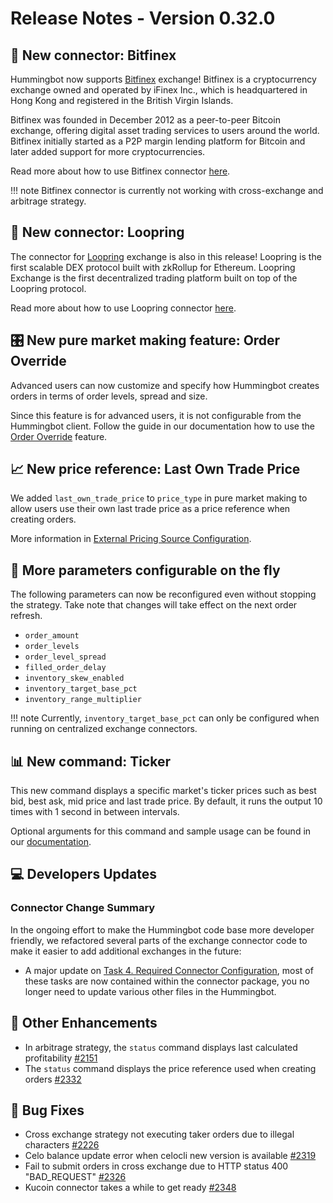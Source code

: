 # Release Notes - Version 0.32.0


## 🔗 New connector: Bitfinex

Hummingbot now supports [Bitfinex](https://www.bitfinex.com/) exchange! Bitfinex is a cryptocurrency exchange owned and operated by iFinex Inc., which is headquartered in Hong Kong and registered in the British Virgin Islands.

Bitfinex was founded in December 2012 as a peer-to-peer Bitcoin exchange, offering digital asset trading services to users around the world. Bitfinex initially started as a P2P margin lending platform for Bitcoin and later added support for more cryptocurrencies.

Read more about how to use Bitfinex connector [here](/connectors/bitfinex/).

!!! note
    Bitfinex connector is currently not working with cross-exchange and arbitrage strategy.


## 🔗 New connector: Loopring

The connector for [Loopring](https://loopring.io/) exchange is also in this release! Loopring is the first scalable DEX protocol built with zkRollup for Ethereum. Loopring Exchange is the first decentralized trading platform built on top of the Loopring protocol.

Read more about how to use Loopring connector [here](/connectors/loopring/).


## 🎛 New pure market making feature: Order Override

Advanced users can now customize and specify how Hummingbot creates orders in terms of order levels, spread and size.

Since this feature is for advanced users, it is not configurable from the Hummingbot client. Follow the guide in our documentation how to use the [Order Override](/parameters/order-override/) feature.


## 📈 New price reference: Last Own Trade Price

We added `last_own_trade_price` to `price_type` in pure market making to allow users use their own last trade price as a price reference when creating orders.

More information in [External Pricing Source Configuration](/parameters/external-price-source/).


## 🛫 More parameters configurable on the fly

The following parameters can now be reconfigured even without stopping the strategy. Take note that changes will take effect on the next order refresh.

- `order_amount`
- `order_levels`
- `order_level_spread`
- `filled_order_delay`
- `inventory_skew_enabled`
- `inventory_target_base_pct`
- `inventory_range_multiplier`

!!! note
    Currently, `inventory_target_base_pct` can only be configured when running on centralized exchange connectors.


## 📊 New command: Ticker

This new command displays a specific market's ticker prices such as best bid, best ask, mid price and last trade price. By default, it runs the output 10 times with 1 second in between intervals.

Optional arguments for this command and sample usage can be found in our [documentation](/operation/commands-shortcuts/).


## 💻 Developers Updates

### Connector Change Summary

In the ongoing effort to make the Hummingbot code base more developer friendly, we refactored several parts of the exchange connector code to make it easier to add additional exchanges in the future:

* A major update on [Task 4. Required Connector Configuration](/developers/connectors/task4/), most of these tasks are now contained within the connector package, you no longer need to update various other files in the Hummingbot. 


## 🔧 Other Enhancements

* In arbitrage strategy, the `status` command displays last calculated profitability [#2151](https://github.com/CoinAlpha/hummingbot/issues/2151)
* The `status` command displays the price reference used when creating orders [#2332](https://github.com/CoinAlpha/hummingbot/pull/2332)


## 🐞 Bug Fixes

* Cross exchange strategy not executing taker orders due to illegal characters [#2226](https://github.com/CoinAlpha/hummingbot/issues/2226)
* Celo balance update error when celocli new version is available [#2319](https://github.com/CoinAlpha/hummingbot/issues/2319)
* Fail to submit orders in cross exchange due to HTTP status 400 "BAD_REQUEST" [#2326](https://github.com/CoinAlpha/hummingbot/issues/2326)
* Kucoin connector takes a while to get ready [#2348](https://github.com/CoinAlpha/hummingbot/issues/2348)
